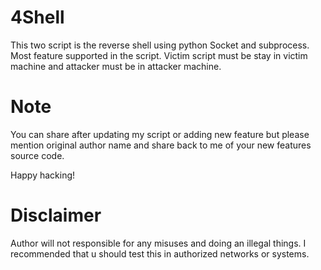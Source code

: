 # 4Shell
This two script is the reverse shell using python Socket and subprocess. Most feature supported in the script. Victim script must be stay in victim machine and attacker must be in attacker machine. 

# Note

You can share after updating my script or adding new feature but please mention original author name and share back to me of your new features source code.

Happy hacking!

# Disclaimer
Author will not responsible for any misuses and doing an illegal things. I recommended that u should test this in authorized networks or systems.
